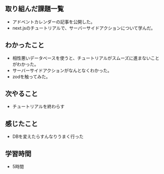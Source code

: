 ## 取り組んだ課題一覧
- アドベントカレンダーの記事を公開した。    
- next.jsのチュートリアルで、サーバーサイドアクションについて学んだ。

## わかったこと
- 相性悪いデータベースを使うと、チュートリアルがスムーズに進まないことがわかった。
- サーバーサイドアクションがなんとなくわかった。
- zodを触ってみた。

## 次やること
- チュートリアルを終わらす

## 感じたこと
- DBを変えたらすんなりうまく行った

## 学習時間
- 5時間